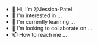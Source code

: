 - 👋 Hi, I’m @Jessica-Patel
- 👀 I’m interested in ...
- 🌱 I’m currently learning ...
- 💞️ I’m looking to collaborate on ...
- 📫 How to reach me ...

<!---
Jessica-28JUNE-DM/Jessica-28JUNE-DM is a ✨ special ✨ repository because its `README.md` (this file) appears on your GitHub profile.
You can click the Preview link to take a look at your changes.
--->
